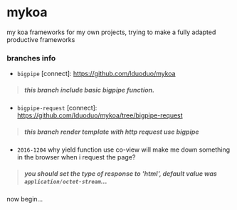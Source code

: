 # mykoa
my koa frameworks for my own projects, trying to make a fully adapted productive frameworks

### branches info
+ `bigpipe` [connect]: https://github.com/lduoduo/mykoa
 > ##### this branch include basic bigpipe function.

+ `bigpipe-request` [connect]: https://github.com/lduoduo/mykoa/tree/bigpipe-request
 > ##### this branch render template with http request use bigpipe

+ `2016-1204` why yield function use co-view will make me down something in the browser when i request the page?  
 > ##### you should set the type of response to 'html', default value was `application/octet-stream`...

now begin...
